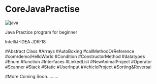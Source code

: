# CoreJavaPractise

![java](https://user-images.githubusercontent.com/91486795/173729767-3019314c-a8df-4f3b-84d2-1a9fdbbae94d.jpg)


Java Practice program for beginner

IntelliJ-IDEA
JDK-18


#Abstract Class
#Arrays
#AutoBoxing
#callMethodOrReference
#com/demo/HelloWorld
#Condition
#ConstructorMethod
#datatypes
#Enum
#function
#Interfaces
#LinkedList
#NewAnimalProject
#Operator
#Scanner
#Stack
#Static
#UserInput
#VehicleProject
#Sorting&Reversal



#More Coming Soon.........

